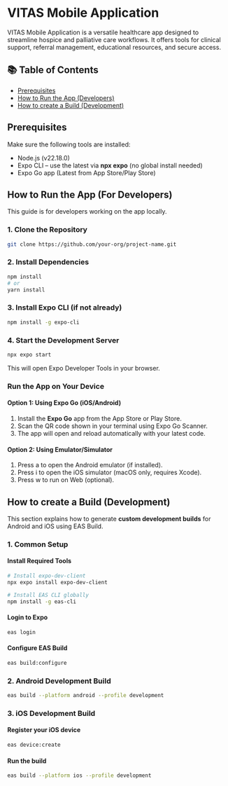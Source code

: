 # VITAS Mobile Application

VITAS Mobile Application is a versatile healthcare app designed to streamline hospice and palliative care workflows. It offers tools for clinical support, referral management, educational resources, and secure access.

## 📚 Table of Contents

- [Prerequisites](#Prerequisites)
- [How to Run the App (Developers)](#How-to-Run-the-App-For-Developers)
- [How to create a Build (Development)](#How-to-create-a-Build-development)


## Prerequisites

Make sure the following tools are installed:

- Node.js (v22.18.0)
- Expo CLI – use the latest via **npx expo** (no global install needed) 
- Expo Go app (Latest from App Store/Play Store)

## How to Run the App (For Developers)

This guide is for developers working on the app locally.

### 1. Clone the Repository

```bash
git clone https://github.com/your-org/project-name.git
```

### 2. Install Dependencies

```bash
npm install
# or
yarn install
```

### 3. Install Expo CLI (if not already)

```bash
npm install -g expo-cli
```

### 4. Start the Development Server
```bash
npx expo start
```

This will open Expo Developer Tools in your browser.

### Run the App on Your Device

#### Option 1: Using Expo Go (iOS/Android)
1. Install the **Expo Go** app from the App Store or Play Store.
2. Scan the QR code shown in your terminal using Expo Go Scanner.
3. The app will open and reload automatically with your latest code.

#### Option 2: Using Emulator/Simulator
1. Press a to open the Android emulator (if installed).
2. Press i to open the iOS simulator (macOS only, requires Xcode).
3. Press w to run on Web (optional).

## How to create a Build (Development)

This section explains how to generate **custom development builds** for Android and iOS using EAS Build.

###  1. Common Setup

#### Install Required Tools
```bash
# Install expo-dev-client
npx expo install expo-dev-client

# Install EAS CLI globally
npm install -g eas-cli
```
#### Login to Expo

```bash
eas login
```

#### Configure EAS Build

```bash
eas build:configure
```

### 2. Android Development Build

``` bash
eas build --platform android --profile development
```

### 3. iOS Development Build

#### Register your iOS device

```bash
eas device:create
```

#### Run the build

```bash
eas build --platform ios --profile development
```

